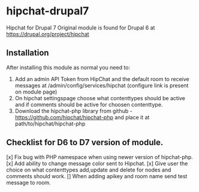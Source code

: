 hipchat-drupal7
===============

Hipchat for Drupal 7
Original module is found for Drupal 6 at https://drupal.org/project/hipchat

## Installation
After installing this module as normal you need to:

1) Add an admin API Token from HipChat and the default room to receive messages at /admin/config/services/hipchat (configure link is present on module page)
2) On hipchat settingspage choose what contenttypes should be active and if comments should be active for choosen contenttype.
3) Download the hipchat-php library from github - https://github.com/hipchat/hipchat-php and place it at path/to/hipchat/hipchat-php

## Checklist for D6 to D7 version of module.
[x] Fix bug with PHP namespace when using newer version of hipchat-php.
[x] Add ability to change message color sent to Hipchat.
[x] Give user the choice on what contenttypes add,update and delete for nodes and comments should work.
[] When adding apikey and room name send test message to room. 

